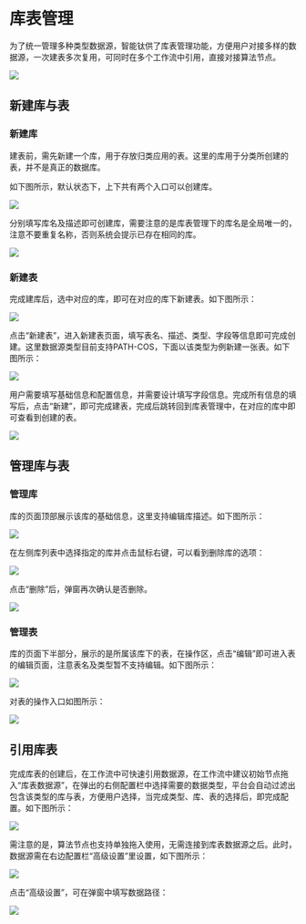 # 库表管理

为了统一管理多种类型数据源，智能钛供了库表管理功能，方便用户对接多样的数据源，一次建表多次复用，可同时在多个工作流中引用，直接对接算法节点。

![](https://main.qcloudimg.com/raw/abd551921e9c768b91610927fb855c14.png)

## 新建库与表

### 新建库

建表前，需先新建一个库，用于存放归类应用的表。这里的库用于分类所创建的表，并不是真正的数据库。

如下图所示，默认状态下，上下共有两个入口可以创建库。

![](https://main.qcloudimg.com/raw/2c7ed71fd34c6766b22aec6d39406192.png)

分别填写库名及描述即可创建库，需要注意的是库表管理下的库名是全局唯一的，注意不要重复名称，否则系统会提示已存在相同的库。

![](https://main.qcloudimg.com/raw/f24813f36d1043ad9543c959d8a06cc5.png)



### 新建表

完成建库后，选中对应的库，即可在对应的库下新建表。如下图所示：

![](https://main.qcloudimg.com/raw/160ae7e34a2f8e4ba136dc7d7fe2a9c3.png)

点击“新建表”，进入新建表页面，填写表名、描述、类型、字段等信息即可完成创建。这里数据源类型目前支持PATH-COS，下面以该类型为例新建一张表。如下图所示：

![](https://main.qcloudimg.com/raw/dda59a08c817d69fa5d861c4bf3164b4.png)

用户需要填写基础信息和配置信息，并需要设计填写字段信息。完成所有信息的填写后，点击“新建”，即可完成建表，完成后跳转回到库表管理中，在对应的库中即可查看到创建的表。

![](https://main.qcloudimg.com/raw/43f9aab24b8c8379bf46d2fe1503fe83.png)

## 管理库与表

### 管理库

库的页面顶部展示该库的基础信息，这里支持编辑库描述。如下图所示：

![](https://main.qcloudimg.com/raw/b6d6aa52b78b0664d200385ca0a1b721.png)

在左侧库列表中选择指定的库并点击鼠标右键，可以看到删除库的选项：

![](https://main.qcloudimg.com/raw/af1cac733c832f51a46968eb946a5bb3.png)

点击“删除”后，弹窗再次确认是否删除。

![](https://main.qcloudimg.com/raw/f9d717e505441f8f906b64315d95a7f1.png)

### 管理表 

库的页面下半部分，展示的是所属该库下的表，在操作区，点击“编辑”即可进入表的编辑页面，注意表名及类型暂不支持编辑。如下图所示：

![](https://main.qcloudimg.com/raw/cdaf011fe4b2fa6805040a362c2a24b1.png)

对表的操作入口如图所示：

![](https://main.qcloudimg.com/raw/4c7f07b87f3445e4a0c020626e361cd5.png)


## 引用库表

完成库表的创建后，在工作流中可快速引用数据源，在工作流中建议初始节点拖入“库表数据源”，在弹出的右侧配置栏中选择需要的数据类型，平台会自动过滤出包含该类型的库与表，方便用户选择，当完成类型、库、表的选择后，即完成配置。如下图所示：

![](https://main.qcloudimg.com/raw/8f7550e058140f3aac119caca6e6d4e4.png)

需注意的是，算法节点也支持单独拖入使用，无需连接到库表数据源之后。此时，数据源需在右边配置栏“高级设置”里设置，如下图所示：

![](https://main.qcloudimg.com/raw/6607c8930e2b095132c2b46f6c01e057.png)

点击“高级设置”，可在弹窗中填写数据路径：

![](https://main.qcloudimg.com/raw/ee519aa023000ecb1ea13b21805c5f84.png)